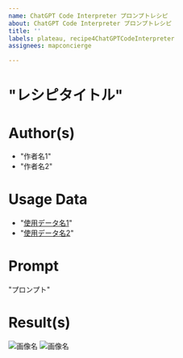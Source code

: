 ```yaml
---
name: ChatGPT Code Interpreter プロンプトレシピ
about: ChatGPT Code Interpreter プロンプトレシピ
title: ''
labels: plateau, recipe4ChatGPTCodeInterpreter
assignees: mapconcierge

---
```


# "レシピタイトル"

# Author(s)
 * "作者名1"
 * "作者名2"

# Usage Data
 * "[使用データ名1](URL)"
 * "[使用データ名2](URL)"

# Prompt
"プロンプト"

# Result(s)
![画像名](URL)
![画像名](URL)
